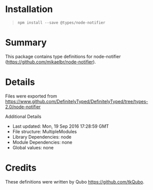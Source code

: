 # Installation
> `npm install --save @types/node-notifier`

# Summary
This package contains type definitions for node-notifier (https://github.com/mikaelbr/node-notifier).

# Details
Files were exported from https://www.github.com/DefinitelyTyped/DefinitelyTyped/tree/types-2.0/node-notifier

Additional Details
 * Last updated: Mon, 19 Sep 2016 17:28:59 GMT
 * File structure: MultipleModules
 * Library Dependencies: node
 * Module Dependencies: none
 * Global values: none

# Credits
These definitions were written by Qubo <https://github.com/tkQubo>.
